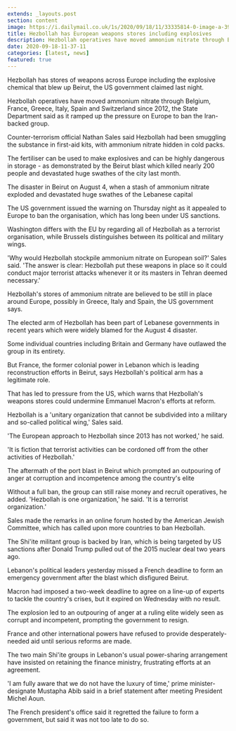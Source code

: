```yaml
---
extends: _layouts.post
section: content
image: https://i.dailymail.co.uk/1s/2020/09/18/11/33335814-0-image-a-39_1600425058246.jpg 
title: Hezbollah has European weapons stores including explosives 
description: Hezbollah operatives have moved ammonium nitrate through Belgium, France, Greece, Italy, Spain and Switzerland since 2012, the US claimed last night as it pressures Europe to ban the Iran-backed group. 
date: 2020-09-18-11-37-11 
categories: [latest, news] 
featured: true 
--- 
```

Hezbollah has stores of weapons across Europe including the explosive chemical that blew up Beirut, the US government claimed last night. 

Hezbollah operatives have moved ammonium nitrate through Belgium, France, Greece, Italy, Spain and Switzerland since 2012, the State Department said as it ramped up the pressure on Europe to ban the Iran-backed group. 

Counter-terrorism official Nathan Sales said Hezbollah had been smuggling the substance in first-aid kits, with ammonium nitrate hidden in cold packs. 

The fertiliser can be used to make explosives and can be highly dangerous in storage - as demonstrated by the Beirut blast which killed nearly 200 people and devastated huge swathes of the city last month.   

The disaster in Beirut on August 4, when a stash of ammonium nitrate exploded and devastated huge swathes of the Lebanese capital 

The US government issued the warning on Thursday night as it appealed to Europe to ban the organisation, which has long been under US sanctions.   

Washington differs with the EU by regarding all of Hezbollah as a terrorist organisation, while Brussels distinguishes between its political and military wings. 

'Why would Hezbollah stockpile ammonium nitrate on European soil?' Sales said. 'The answer is clear: Hezbollah put these weapons in place so it could conduct major terrorist attacks whenever it or its masters in Tehran deemed necessary.'

Hezbollah's stores of ammonium nitrate are believed to be still in place around Europe, possibly in Greece, Italy and Spain, the US government says.  

The elected arm of Hezbollah has been part of Lebanese governments in recent years which were widely blamed for the August 4 disaster. 

Some individual countries including Britain and Germany have outlawed the group in its entirety. 

But France, the former colonial power in Lebanon which is leading reconstruction efforts in Beirut, says Hezbollah's political arm has a legitimate role. 

That has led to pressure from the US, which warns that Hezbollah's weapons stores could undermine Emmanuel Macron's efforts at reform. 

Hezbollah is a 'unitary organization that cannot be subdivided into a military and so-called political wing,' Sales said. 

'The European approach to Hezbollah since 2013 has not worked,' he said. 

'It is fiction that terrorist activities can be cordoned off from the other activities of Hezbollah.' 

The aftermath of the port blast in Beirut which prompted an outpouring of anger at corruption and incompetence among the country's elite 

Without a full ban, the group can still raise money and recruit operatives, he added. 'Hezbollah is one organization,' he said. 'It is a terrorist organization.' 

Sales made the remarks in an online forum hosted by the American Jewish Committee, which has called upon more countries to ban Hezbollah. 

The Shi'ite militant group is backed by Iran, which is being targeted by US sanctions after Donald Trump pulled out of the 2015 nuclear deal two years ago. 

Lebanon's political leaders yesterday missed a French deadline to form an emergency government after the blast which disfigured Beirut.  

Macron had imposed a two-week deadline to agree on a line-up of experts to tackle the country's crises, but it expired on Wednesday with no result.    

The explosion led to an outpouring of anger at a ruling elite widely seen as corrupt and incompetent, prompting the government to resign.  

France and other international powers have refused to provide desperately-needed aid until serious reforms are made. 

The two main Shi'ite groups in Lebanon's usual power-sharing arrangement have insisted on retaining the finance ministry, frustrating efforts at an agreement.  

'I am fully aware that we do not have the luxury of time,' prime minister-designate Mustapha Abib said in a brief statement after meeting President Michel Aoun. 

The French president's office said it regretted the failure to form a government, but said it was not too late to do so. 

